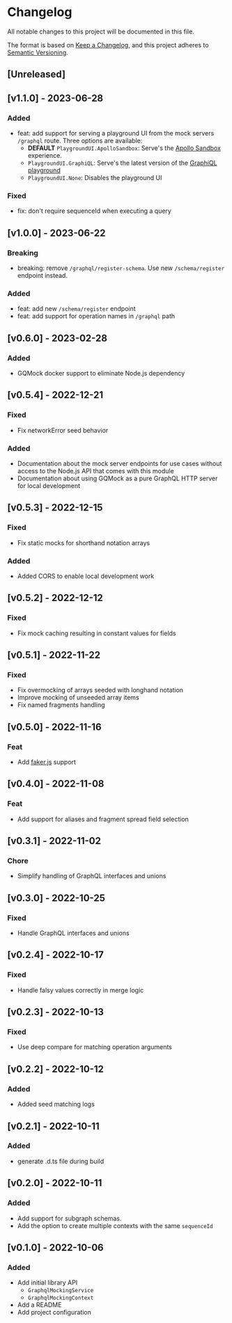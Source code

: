 # Changelog

All notable changes to this project will be documented in this file.

The format is based on [Keep a Changelog](https://keepachangelog.com/en/1.0.0/),
and this project adheres to
[Semantic Versioning](https://semver.org/spec/v2.0.0.html).

## [Unreleased]

## [v1.1.0] - 2023-06-28

### Added

- feat: add support for serving a playground UI from the mock servers `/graphql`
  route. Three options are available:
  - **DEFAULT** `PlaygroundUI.ApolloSandbox`: Serve's the
    [Apollo Sandbox](https://www.apollographql.com/docs/graphos/explorer/sandbox/)
    experience.
  - `PlaygroundUI.GraphiQL`: Serve's the latest version of the
    [GraphiQL playground](https://github.com/graphql/graphiql/tree/main/packages/graphiql#readme)
  - `PlaygroundUI.None`: Disables the playground UI

### Fixed

- fix: don't require sequenceId when executing a query

## [v1.0.0] - 2023-06-22

### Breaking

- breaking: remove `/graphql/register-schema`. Use new `/schema/register`
  endpoint instead.

### Added

- feat: add new `/schema/register` endpoint
- feat: add support for operation names in `/graphql` path

## [v0.6.0] - 2023-02-28

### Added

- GQMock docker support to eliminate Node.js dependency

## [v0.5.4] - 2022-12-21

### Fixed

- Fix networkError seed behavior

### Added

- Documentation about the mock server endpoints for use cases without access to
  the Node.js API that comes with this module
- Documentation about using GQMock as a pure GraphQL HTTP server for local
  development

## [v0.5.3] - 2022-12-15

### Fixed

- Fix static mocks for shorthand notation arrays

### Added

- Added CORS to enable local development work

## [v0.5.2] - 2022-12-12

### Fixed

- Fix mock caching resulting in constant values for fields

## [v0.5.1] - 2022-11-22

### Fixed

- Fix overmocking of arrays seeded with longhand notation
- Improve mocking of unseeded array items
- Fix named fragments handling

## [v0.5.0] - 2022-11-16

### Feat

- Add [faker.js](https://fakerjs.dev/) support

## [v0.4.0] - 2022-11-08

### Feat

- Add support for aliases and fragment spread field selection

## [v0.3.1] - 2022-11-02

### Chore

- Simplify handling of GraphQL interfaces and unions

## [v0.3.0] - 2022-10-25

### Fixed

- Handle GraphQL interfaces and unions

## [v0.2.4] - 2022-10-17

### Fixed

- Handle falsy values correctly in merge logic

## [v0.2.3] - 2022-10-13

### Fixed

- Use deep compare for matching operation arguments

## [v0.2.2] - 2022-10-12

### Added

- Added seed matching logs

## [v0.2.1] - 2022-10-11

### Added

- generate .d.ts file during build

## [v0.2.0] - 2022-10-11

### Added

- Add support for subgraph schemas.
- Add the option to create multiple contexts with the same `sequenceId`

## [v0.1.0] - 2022-10-06

### Added

- Add initial library API
  - `GraphqlMockingService`
  - `GraphqlMockingContext`
- Add a README
- Add project configuration
